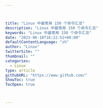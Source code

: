 ```yaml
---



title: "Linux 中最常用 150 个命令汇总"
description: "Linux 中最常用 150 个命令汇总"
keywords: "Linux 中最常用 150 个命令汇总"
date: "2023-06-18T16:22:52+08:00"
defaultContentLanguage: "zh"
author: "Linux"
twitterSite: ""
thumbnail: ""
categories:
  - Linux
type: article
githubURL: "https://www.github.com/"
ShowToc: true
TocOpen: true



---
```

